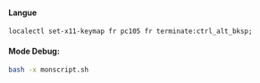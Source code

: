#### Langue
```
localectl set-x11-keymap fr pc105 fr terminate:ctrl_alt_bksp;
```

#### Mode Debug:
```bash 
bash -x monscript.sh
```
